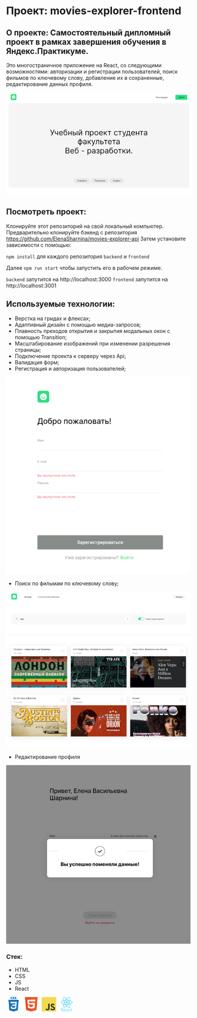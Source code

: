 # Проект: movies-explorer-frontend

## О проекте: Самостоятельный дипломный проект в рамках завершения обучения в Яндекс.Практикуме.
Это многостраничное приложение на React, со следующими возможностями: авторизации и регистрации пользователей, поиск фильмов по ключевому слову, добавление их в сохраненные, редактирование данных профиля.


<div id="header" align="left">
  <img src="src\images\2022-08-07_23-31-13.png" width="600"/>
</div>

## Посмотреть проект:
Клонируйте этот репозиторий на свой локальный компьютер. 
Предварительно клонируйте бэкенд с репозитория https://github.com/ElenaSharnina/movies-explorer-api
Затем установите зависимости с помощью:

`npm install` для каждого репозитория `backend` и `frontend`

Далее
`npm run start`
чтобы запустить его в рабочем режиме.

`backend` запутится на http://localhost:3000
`frontend` запутится на http://localhost:3001

## Используемые технологии:

* Верстка на гридах и флексах;
* Адаптивный дизайн с помощью медиа-запросов;
* Плавность преходов открытия и закрытия модальных окон с помощью Transition;
* Масштабирование изображений при изменении разрешения страницы;
* Подключение проекта к серверу через Api;
* Валидация форм;
* Регистрация и авторизация пользователей;
<div id="header" align="left">
  <img src="src\images\2022-08-07_23-38-22.png" width="500"/>
</div>

* Поиск по фильмам по ключевому слову;
<div id="header" align="left">
  <img src="src\images\2022-08-07_23-35-41.png" width="500"/>
</div>

* Редактирование профиля
<div id="header" align="left">
  <img src="src\images\2022-08-07_23-37-37.png" width="500"/>
</div>

### Стек:
- HTML
- CSS
- JS
- React

<img src="https://github.com/devicons/devicon/blob/master/icons/css3/css3-plain-wordmark.svg"  title="CSS3" alt="CSS" width="40" height="40"/>&nbsp;
<img src="https://github.com/devicons/devicon/blob/master/icons/html5/html5-original.svg" title="HTML5" alt="HTML" width="40" height="40"/>&nbsp;
<img src="https://github.com/devicons/devicon/blob/master/icons/javascript/javascript-original.svg" title="JavaScript" alt="JavaScript" width="40" height="40"/>&nbsp;
<img src="https://github.com/devicons/devicon/blob/master/icons/react/react-original-wordmark.svg" title="React" alt="React" width="40" height="40"/>&nbsp;
